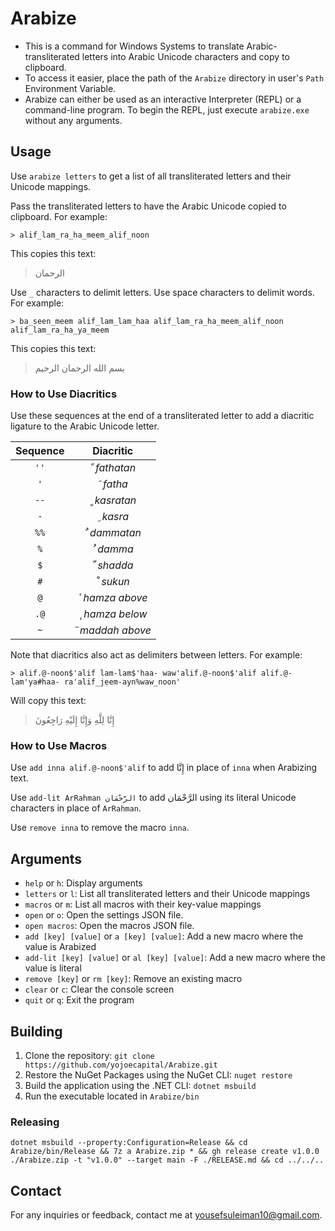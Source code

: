 # Arabize

- This is a command for Windows Systems to translate Arabic-transliterated letters into Arabic Unicode characters and copy to clipboard. 
- To access it easier, place the path of the `Arabize` directory in user's `Path` Environment Variable.
- Arabize can either be used as an interactive Interpreter (REPL) or a command-line program. To begin the REPL, just execute `arabize.exe` without any arguments.

## Usage

Use `arabize letters` to get a list of all transliterated letters and their Unicode mappings.

Pass the transliterated letters to have the Arabic Unicode copied to clipboard. For example:

```
> alif_lam_ra_ha_meem_alif_noon
```

This copies this text:

> الرحمان 

Use `_` characters to delimit letters. Use space characters to delimit words. For example:

```
> ba_seen_meem alif_lam_lam_haa alif_lam_ra_ha_meem_alif_noon alif_lam_ra_ha_ya_meem
```

This copies this text:

> بسم الله الرحمان الرحيم

### How to Use Diacritics

Use these sequences at the end of a transliterated letter to add a diacritic ligature to the Arabic Unicode letter.

| Sequence |        Diacritic        |
| :------: | :---------------------: |
|   `''`   |  &#x064B;  *fathatan*   |
|   `'`    |    &#x064E;  *fatha*    |
|   `--`   |  &#x064D;  *kasratan*   |
|   `-`    |    &#x0650;  *kasra*    |
|   `%%`   |  &#x064C;  *dammatan*   |
|   `%`    |    &#x064F;  *damma*    |
|   `$`    |   &#x0651;  *shadda*    |
|   `#`    |    &#x0652;  *sukun*    |
|   `@`    | &#x654;  *hamza above*  |
|   `.@`   | &#x655;  *hamza below*  |
|   `~`    | &#x653;  *maddah above* |

Note that diacritics also act as delimiters between letters. For example:

```
> alif.@-noon$'alif lam-lam$'haa- waw'alif.@-noon$'alif alif.@-lam'ya#haa- ra'alif_jeem-ayn%waw_noon'
```

Will copy this text:

> إِنَّا لِلَّهِ وَإِنَّا إِلَيْهِ رَاجِعُونَ

### How to Use Macros

Use `add inna alif.@-noon$'alif` to add إِنَّا in place of `inna` when Arabizing text.

Use `add-lit ArRahman الرَّحْمَان` to add الرَّحْمَان using its literal Unicode characters in place of `ArRahman`.

Use `remove inna` to remove the macro `inna`.

## Arguments

- `help` or `h`: Display arguments
- `letters` or `l`: List all transliterated letters and their Unicode mappings
- `macros` or `m`: List all macros with their key-value mappings
- `open` or `o`: Open the settings JSON file.
- `open macros`: Open the macros JSON file.
- `add [key] [value]` or `a [key] [value]`: Add a new macro where the value is Arabized
- `add-lit [key] [value]` or `al [key] [value]`: Add a new macro where the value is literal
- `remove [key]` or `rm [key]`: Remove an existing macro
- `clear` or `c`: Clear the console screen
- `quit` or `q`: Exit the program

## Building

1. Clone the repository: `git clone https://github.com/yojoecapital/Arabize.git`
2. Restore the NuGet Packages using the NuGet CLI: `nuget restore`
3. Build the application using the .NET CLI: `dotnet msbuild`
4. Run the executable located in `Arabize/bin`

### Releasing

```
dotnet msbuild --property:Configuration=Release && cd Arabize/bin/Release && 7z a Arabize.zip * && gh release create v1.0.0 ./Arabize.zip -t "v1.0.0" --target main -F ./RELEASE.md && cd ../../..
```

## Contact

For any inquiries or feedback, contact me at [yousefsuleiman10@gmail.com](mailto:yousefsuleiman10@gmail.com).
